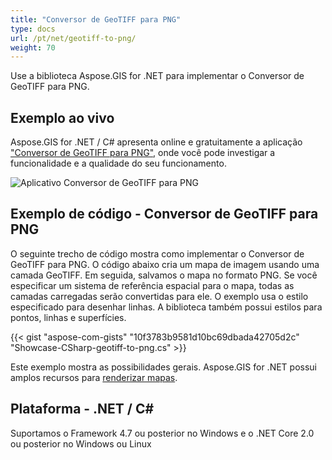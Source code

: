 ```yaml
---
title: "Conversor de GeoTIFF para PNG"
type: docs
url: /pt/net/geotiff-to-png/
weight: 70
---
```


Use a biblioteca Aspose.GIS for .NET para implementar o Conversor de GeoTIFF para PNG.

## **Exemplo ao vivo**

Aspose.GIS for .NET / C# apresenta online e gratuitamente a aplicação ["Conversor de GeoTIFF para PNG"](https://products.aspose.app/gis/viewer/geotiff-to-png), onde você pode investigar a funcionalidade e a qualidade do seu funcionamento.

![Aplicativo Conversor de GeoTIFF para PNG](viewer.png)

## **Exemplo de código - Conversor de GeoTIFF para PNG**

O seguinte trecho de código mostra como implementar o Conversor de GeoTIFF para PNG. O código abaixo cria um mapa de imagem usando uma camada GeoTIFF. Em seguida, salvamos o mapa no formato PNG. Se você especificar um sistema de referência espacial para o mapa, todas as camadas carregadas serão convertidas para ele.
O exemplo usa o estilo especificado para desenhar linhas. A biblioteca também possui estilos para pontos, linhas e superfícies.

{{< gist "aspose-com-gists" "10f3783b9581d10bc69dbada42705d2c" "Showcase-CSharp-geotiff-to-png.cs" >}}

Este exemplo mostra as possibilidades gerais. Aspose.GIS for .NET possui amplos recursos para [renderizar mapas](https://docs.aspose.com/gis/net/map-rendering/).

## **Plataforma - .NET / C#**

Suportamos o Framework 4.7 ou posterior no Windows e o .NET Core 2.0 ou posterior no Windows ou Linux
